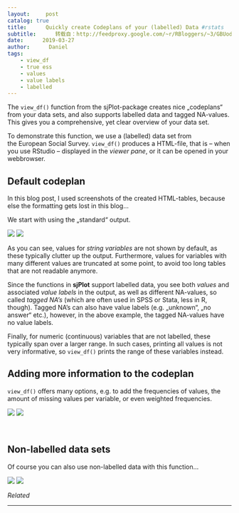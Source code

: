 ```yaml
---
layout:     post
catalog: true
title:      Quickly create Codeplans of your (labelled) Data #rstats
subtitle:      转载自：http://feedproxy.google.com/~r/RBloggers/~3/GBUod2NDEgY/
date:      2019-03-27
author:      Daniel
tags:
    - view_df
    - true ess
    - values
    - value labels
    - labelled
---
```






The `view_df()` function from the sjPlot-package creates nice „codeplans“ from your data sets, and also supports labelled data and tagged NA-values. This gives you a comprehensive, yet clear overview of your data set.

To demonstrate this function, we use a (labelled) data set from the European Social Survey. `view_df()` produces a HTML-file, that is – when you use RStudio – displayed in the *viewer pane*, or it can be opened in your webbrowser.



## Default codeplan

In this blog post, I used screenshots of the created HTML-tables, because else the formatting gets lost in this blog…

We start with using the „standard“ output.

![](https://strengejacke.files.wordpress.com/2019/03/viewdf2.png?w=456)
![](https://strengejacke.files.wordpress.com/2019/03/viewdf2.png?w=456)


As you can see, values for *string variables* are not shown by default, as these typically clutter up the output. Furthermore, values for variables with many different values are truncated at some point, to avoid too long tables that are not readable anymore.

Since the functions in **sjPlot** support labelled data, you see both *values* and associated *value labels* in the output, as well as different NA-values, so called *tagged NA’s* (which are often used in SPSS or Stata, less in R, though). Tagged NA’s can also have value labels (e.g. „unknown“, „no answer“ etc.), however, in the above example, the tagged NA-values have no value labels.

Finally, for numeric (continuous) variables that are not labelled, these typically span over a larger range. In such cases, printing all values is not very informative, so `view_df()` prints the range of these variables instead.

## Adding more information to the codeplan

`view_df()` offers many options, e.g. to add the frequencies of values, the amount of missing values per variable, or even weighted frequencies.

![](https://strengejacke.files.wordpress.com/2019/03/viewdf1.png?w=456)
![](https://strengejacke.files.wordpress.com/2019/03/viewdf1.png?w=456)


 

## Non-labelled data sets

Of course you can also use non-labelled data with this function…

![](https://strengejacke.files.wordpress.com/2019/03/viewdf3.png?w=456)
![](https://strengejacke.files.wordpress.com/2019/03/viewdf3.png?w=456)



*Related*








---
